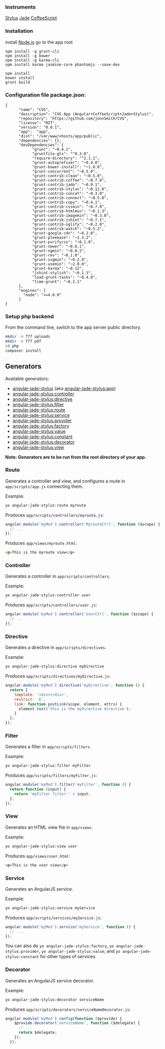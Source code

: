 ### Instruments

[Stylus](http://stylus-lang.com/)
[Jade](http://jade-lang.com/)
[CoffeeScript](http://coffeescript.org/)

### Installation

install [Node.js](https://nodejs.org/en/download/package-manager/)
go to the app root

    npm install -g grunt-cli
    npm install -g bower
    npm install -g karma-cli
    npm install karma jasmine-core phantomjs --save-dev

    npm install
    bower install
    grunt build
    
### Configuration file package.json:


    {
          "name": "CVG",
          "description": "CVG App (Angular+CoffeeScript+Jade+Stylus)",
          "repository": "https://github.com/jonnSmith/CVG",
          "license": "MIT",
          "version": "0.0.1",
          "app":  "app",
          "dist": "/var/www/vhosts/app/public",
          "dependencies": {},
          "devDependencies": {
                "grunt": "~0.4.1",
                "gruntfile-gtx": "^0.3.0",
                "require-directory": "^2.1.1",
                "grunt-autoprefixer": "~0.4.0",
                "grunt-bower-install": "~1.0.0",
                "grunt-concurrent": "~0.5.0",
                "grunt-contrib-clean": "~0.5.0",
                "grunt-contrib-coffee": "~0.7.0",
                "grunt-contrib-jade": "~0.9.1",
                "grunt-contrib-stylus": "~0.12.0",
                "grunt-contrib-concat": "~0.3.0",
                "grunt-contrib-connect": "~0.5.0",
                "grunt-contrib-copy": "~0.4.1",
                "grunt-contrib-cssmin": "~0.7.0",
                "grunt-contrib-htmlmin": "~0.1.3",
                "grunt-contrib-imagemin": "~0.3.0",
                "grunt-contrib-jshint": "~0.7.1",
                "grunt-contrib-uglify": "~0.2.0",
                "grunt-contrib-watch": "~0.5.2",
                "grunt-google-cdn": "~0.2.0",
                "grunt-pleeease": "~1.3.2",
                "grunt-purifycss": "~0.1.0",
                "grunt-newer": "~0.6.1",
                "grunt-ngmin": "~0.0.2",
                "grunt-rev": "~0.1.0",
                "grunt-svgmin": "~0.2.0",
                "grunt-usemin": "~2.0.0",
                "grunt-karma": "~0.12",
                "jshint-stylish": "~0.1.3",
                "load-grunt-tasks": "~0.4.0",
                "time-grunt": "~0.2.1"
          },
          "engines": {
            "node": ">=4.0.0"
          }
    }

### Setup php backend

From the command line, switch to the app server public directory.

```sh
mkdir -m 777 uploads
mkdir -m 777 pdf
cd php
composer install
```
    
## Generators

Available generators:

* [angular-jade-stylus](#app) (aka [angular-jade-stylus:app](#app))
* [angular-jade-stylus:controller](#controller)
* [angular-jade-stylus:directive](#directive)
* [angular-jade-stylus:filter](#filter)
* [angular-jade-stylus:route](#route)
* [angular-jade-stylus:service](#service)
* [angular-jade-stylus:provider](#service)
* [angular-jade-stylus:factory](#service)
* [angular-jade-stylus:value](#service)
* [angular-jade-stylus:constant](#service)
* [angular-jade-stylus:decorator](#decorator)
* [angular-jade-stylus:view](#view)

**Note: Generators are to be run from the root directory of your app.**

### Route
Generates a controller and view, and configures a route in `app/scripts/app.js` connecting them.

Example:
```bash
yo angular-jade-stylus:route myroute
```

Produces `app/scripts/controllers/myroute.js`:
```javascript
angular.module('myMod').controller('MyrouteCtrl', function ($scope) {
  // ...
});
```

Produces `app/views/myroute.html`:
```html
<p>This is the myroute view</p>
```

### Controller
Generates a controller in `app/scripts/controllers`.

Example:
```bash
yo angular-jade-stylus:controller user
```

Produces `app/scripts/controllers/user.js`:
```javascript
angular.module('myMod').controller('UserCtrl', function ($scope) {
  // ...
});
```
### Directive
Generates a directive in `app/scripts/directives`.

Example:
```bash
yo angular-jade-stylus:directive myDirective
```

Produces `app/scripts/directives/myDirective.js`:
```javascript
angular.module('myMod').directive('myDirective', function () {
  return {
    template: '<div></div>',
    restrict: 'E',
    link: function postLink(scope, element, attrs) {
      element.text('this is the myDirective directive');
    }
  };
});
```

### Filter
Generates a filter in `app/scripts/filters`.

Example:
```bash
yo angular-jade-stylus:filter myFilter
```

Produces `app/scripts/filters/myFilter.js`:
```javascript
angular.module('myMod').filter('myFilter', function () {
  return function (input) {
    return 'myFilter filter:' + input;
  };
});
```

### View
Generates an HTML view file in `app/views`.

Example:
```bash
yo angular-jade-stylus:view user
```

Produces `app/views/user.html`:
```html
<p>This is the user view</p>
```

### Service
Generates an AngularJS service.

Example:
```bash
yo angular-jade-stylus:service myService
```

Produces `app/scripts/services/myService.js`:
```javascript
angular.module('myMod').service('myService', function () {
  // ...
});
```

You can also do `yo angular-jade-stylus:factory`, `yo angular-jade-stylus:provider`, `yo angular-jade-stylus:value`, and `yo angular-jade-stylus:constant` for other types of services.

### Decorator
Generates an AngularJS service decorator.

Example:
```bash
yo angular-jade-stylus:decorator serviceName
```

Produces `app/scripts/decorators/serviceNameDecorator.js`:
```javascript
angular.module('myMod').config(function ($provide) {
    $provide.decorator('serviceName', function ($delegate) {
      // ...
      return $delegate;
    });
  });
```
